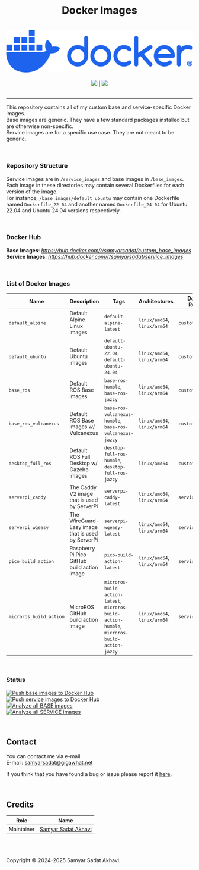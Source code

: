<h1 align="center">Docker Images</h1>

<p align="center">
	<br>
	<a href="https://www.docker.com/"><img src="https://github.com/samyarsadat/Docker-Images/raw/main/.github/images/docker-logo-blue.png"></a>
	<br><br>
	<a href="https://github.com/samyarsadat/Docker-Images/blob/main/LICENSE"><img src="https://img.shields.io/github/license/samyarsadat/Docker-Images?color=blue"></a>
	|
	<a href="https://github.com/samyarsadat/Docker-Images/issues"><img src="https://img.shields.io/github/issues/samyarsadat/Docker-Images"></a>
	<br><br>
</p>


----
This repository contains all of my custom base and service-specific Docker images.\
Base images are generic. They have a few standard packages installed but are otherwise non-specific.\
Service images are for a specific use case. They are not meant to be generic.

<br>

### Repository Structure
Service images are in `/service_images` and base images in `/base_images`.\
Each image in these directories may contain several Dockerfiles for each version of the image.\
For instance, `/base_images/default_ubuntu` may contain one Dockerfile named `Dockerfile_22-04` and another named `Dockerfile_24-04` for Ubuntu 22.04 and Ubuntu 24.04 versions respectively.

<br>

### Docker Hub
**Base Images**: _https://hub.docker.com/r/samyarsadat/custom_base_images_ \
**Service Images**: _https://hub.docker.com/r/samyarsadat/service_images_

<br>

### List of Docker Images
| Name                    | Description                                       | Tags                                                                                                  | Architectures                | Docker Hub Repository     |
| ----------------------- | ------------------------------------------------- | ----------------------------------------------------------------------------------------------------- | ---------------------------- | ------------------------- |
| `default_alpine`        | Default Alpine Linux images                       | `default-alpine-latest`                                                                               | `linux/amd64`, `linux/arm64` | `custom_base_images`      |
| `default_ubuntu`        | Default Ubuntu images                             | `default-ubuntu-22.04`,<br> `default-ubuntu-24.04`                                                    | `linux/amd64`, `linux/arm64` | `custom_base_images`      |
| `base_ros`              | Default ROS Base images                           | `base-ros-humble`,<br> `base-ros-jazzy`                                                               | `linux/amd64`, `linux/arm64` | `custom_base_images`      |
| `base_ros_vulcanexus`   | Default ROS Base images w/ Vulcanexus             | `base-ros-vulcanexus-humble`,<br> `base-ros-vulcanexus-jazzy`                                         | `linux/amd64`, `linux/arm64` | `custom_base_images`      |
| `desktop_full_ros`      | Default ROS Full Desktop w/ Gazebo images         | `desktop-full-ros-humble`,<br> `desktop-full-ros-jazzy`                                               | `linux/amd64`                | `custom_base_images`      |
| `serverpi_caddy`        | The Caddy V2 image that is used by ServerPi       | `serverpi-caddy-latest`                                                                               | `linux/amd64`, `linux/arm64` | `service_images`          |
| `serverpi_wgeasy`       | The WireGuard-Easy image that is used by ServerPi | `serverpi-wgeasy-latest`                                                                              | `linux/amd64`, `linux/arm64` | `service_images`          |
| `pico_build_action`     | Raspberry Pi Pico GitHub build action image       | `pico-build-action-latest`                                                                            | `linux/amd64`, `linux/arm64` | `service_images`          |
| `microros_build_action` | MicroROS GitHub build action image                | `microros-build-action-latest`,<br> `microros-build-action-humble`,<br> `microros-build-action-jazzy` | `linux/amd64`, `linux/arm64` | `service_images`          |

<br>

### Status
[![Push base images to Docker Hub](https://github.com/samyarsadat/Docker-Images/actions/workflows/push_base_images.yml/badge.svg)](https://github.com/samyarsadat/Docker-Images/actions/workflows/push_base_images.yml)
<br>
[![Push service images to Docker Hub](https://github.com/samyarsadat/Docker-Images/actions/workflows/push_service_images.yml/badge.svg)](https://github.com/samyarsadat/Docker-Images/actions/workflows/push_service_images.yml)
<br>
[![Analyze all BASE images](https://github.com/samyarsadat/Docker-Images/actions/workflows/analyze_base_images.yml/badge.svg)](https://github.com/samyarsadat/Docker-Images/actions/workflows/analyze_base_images.yml)
<br>
[![Analyze all SERVICE images](https://github.com/samyarsadat/Docker-Images/actions/workflows/analyze_service_images.yml/badge.svg)](https://github.com/samyarsadat/Docker-Images/actions/workflows/analyze_service_images.yml)

<br>

## Contact
You can contact me via e-mail.\
E-mail: samyarsadat@gigawhat.net

If you think that you have found a bug or issue please report it <a href="../../issues">here</a>.

<br>

## Credits
| Role           | Name                                                             |
| -------------- | ---------------------------------------------------------------- |
| Maintainer     | <a href="https://github.com/samyarsadat">Samyar Sadat Akhavi</a> |

<br>
<br>

Copyright © 2024-2025 Samyar Sadat Akhavi.